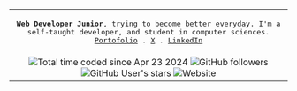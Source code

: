 <table>
  <tr>
  <td>
<p align="center">
  <samp>
     <strong>Web Developer Junior</strong>, trying to become better everyday. I'm a self-taught developer, and student in computer sciences. 
     <br/>
    <a href="https://pierregueroult.dev">Portofolio</a> .
    <a href="https://x.com/pierregueroult1">X</a> .
    <a href="https://linkedin.com/in/pierregueroult/">LinkedIn</a>
  </samp>
</p>
</td>
</tr>
<tr>
    <td align="center">
       <img src="https://wakatime.com/badge/user/bdcc35b9-9386-4a24-ad9a-2f24e7198286.svg" alt="Total time coded since Apr 23 2024" />
       <img alt="GitHub followers" src="https://img.shields.io/github/followers/pierregueroult?style=flat&label=github%20followers">
       <img alt="GitHub User's stars" src="https://img.shields.io/github/stars/pierregueroult?style=flat&label=github%20stars">
      <img alt="Website" src="https://img.shields.io/website?url=https%3A%2F%2Fpierregueroult.tech&style=flat&label=pierregueroult.tech">
    </td>    
</tr>
</table>
